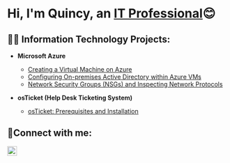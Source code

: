 <h1>Hi, I'm Quincy, an <a href="https://linkedin.com/in/quincy-pickens100/">IT Professional</a>😊</h1>

<h2>👨‍💻 Information Technology Projects:</h2>

- <b>Microsoft Azure</b>
  - [Creating a Virtual Machine on Azure](https://github.com/quincypickens/virtual-machines)
  - [Configuring On-premises Active Directory within Azure VMs](https://github.com/quincypickens/configure-ad)
  - [Network Security Groups (NSGs) and Inspecting Network Protocols](https://github.com/quincypickens/azure-network-protocols)

- <b>osTicket (Help Desk Ticketing System)</b>
  - [osTicket: Prerequisites and Installation](https://github.com/quincypickens/osticket-prereqs)
    
<h2>🤳Connect with me:</h2>

[<img align="left" alt="Josh | LinkedIn" width="22px" src="https://cdn.jsdelivr.net/npm/simple-icons@v3/icons/linkedin.svg" />][linkedin]

[linkedin]: https://linkedin.com/in/quincy-pickens100/


